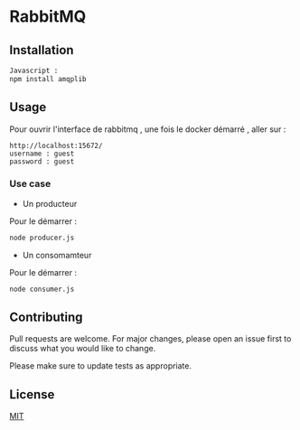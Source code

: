 # RabbitMQ

## Installation

```bash
Javascript :
npm install amqplib
```

## Usage

Pour ouvrir l'interface de rabbitmq , une fois le docker démarré , aller sur :

```
http://localhost:15672/
username : guest
password : guest
```

### Use case

-   Un producteur

Pour le démarrer :

```bash
node producer.js
```

-   Un consomamteur

Pour le démarrer :

```bash
node consumer.js
```

## Contributing

Pull requests are welcome. For major changes, please open an issue first to discuss what you would like to change.

Please make sure to update tests as appropriate.

## License

[MIT](https://choosealicense.com/licenses/mit/)
